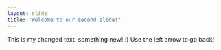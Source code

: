 ```yaml
---
layout: slide
title: "Welcome to our second slide!"
---
```

This is my changed text, something new! :)
Use the left arrow to go back!
